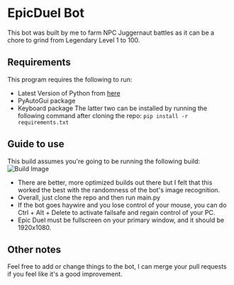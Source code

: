 # EpicDuel Bot
This bot was built by me to farm NPC Juggernaut battles as it can be a chore to grind from Legendary Level 1 to 100.
## Requirements
This program requires the following to run:
- Latest Version of Python from [here](https://www.python.org/)
- PyAutoGui package
- Keyboard package
The latter two can be installed by running the following command after cloning the repo:
```pip install -r requirements.txt```

## Guide to use
This build assumes you're going to be running the following build:
![Build Image](icons/image.png)
- There are better, more optimized builds out there but I felt that this worked the best with the randomness of the bot's image recognition.
- Overall, just clone the repo and then run main.py
- If the bot goes haywire and you lose control of your mouse, you can do Ctrl + Alt + Delete to activate failsafe and regain control of your PC.
- Epic Duel must be fullscreen on your primary window, and it should be 1920x1080.

## Other notes
Feel free to add or change things to the bot, I can merge your pull requests if you feel like it's a good improvement.

